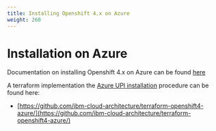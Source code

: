 ```yaml
---
title: Installing Openshift 4.x on Azure
weight: 260
---
```


# Installation on Azure

Documentation on installing Openshift 4.x on Azure can be found [here](https://docs.openshift.com/container-platform/4.2/installing/installing_azure/installing-azure-account.html)

A terraform implementation the [Azure UPI installation](https://docs.openshift.com/container-platform/4.2/installing/installing_azure/installing-azure-customizations.html) procedure can be found here:

* [https://github.com/ibm-cloud-architecture/terraform-openshift4-azure/](https://github.com/ibm-cloud-architecture/terraform-openshift4-azure/)